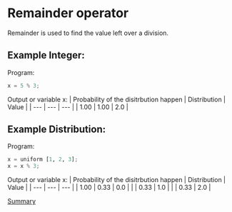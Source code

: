 # Remainder operator

Remainder is used to find the value left over a division.

## Example Integer:
Program:
```python
x = 5 % 3;
```

Output or variable x:
| Probability of the disitrbution happen | Distribution | Value | 
| --- | --- | --- |
| 1.00 | 1.00 | 2.0 |

## Example Distribution:
Program:
```python
x = uniform [1, 2, 3];
x = x % 3;
```

Output or variable x:
| Probability of the disitrbution happen | Distribution | Value | 
| --- | --- | --- |
| 1.00 | 0.33 | 0.0 |
| | 0.33 | 1.0 |
| | 0.33 | 2.0 |

[Summary](https://github.com/gleisonsdm/Kuifje-Documentation)
